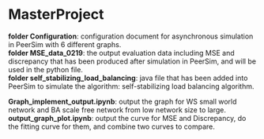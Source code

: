 # MasterProject

**folder Configuration**: configuration document for asynchronous simulation in PeerSim with 6 different graphs.  
**folder MSE_data_0219**: the output evaluation data including MSE and discrepancy that has been produced after simulation in PeerSim, and will be used in the python file.  
**folder self_stabilizing_load_balancing**: java file that has been added into PeerSim to simulate the algorithm: self-stabilizing load balancing algorithm.  

**Graph_implement_output.ipynb**: output the graph for WS small world network and BA scale free network from low network size to large.  
**output_graph_plot.ipynb**: output the curve for MSE and Discrepancy, do the fitting curve for them, and combine two curves to compare.  
 
